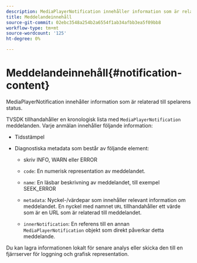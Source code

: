 ```yaml
---
description: MediaPlayerNotification innehåller information som är relaterad till spelarens status.
title: Meddelandeinnehåll
source-git-commit: 02ebc3548a254b2a6554f1ab34afbb3ea5f09bb8
workflow-type: tm+mt
source-wordcount: '125'
ht-degree: 0%

---
```


# Meddelandeinnehåll{#notification-content}

MediaPlayerNotification innehåller information som är relaterad till spelarens status.

TVSDK tillhandahåller en kronologisk lista med `MediaPlayerNotification` meddelanden. Varje anmälan innehåller följande information:

* Tidsstämpel
* Diagnostiska metadata som består av följande element:

   * skriv INFO, WARN eller ERROR
   * `code`: En numerisk representation av meddelandet.
   * `name`: En läsbar beskrivning av meddelandet, till exempel SEEK_ERROR
   * `metadata`: Nyckel-/värdepar som innehåller relevant information om meddelandet. En nyckel med namnet `URL` tillhandahåller ett värde som är en URL som är relaterad till meddelandet.

   * `innerNotification`: En referens till en annan `MediaPlayerNotification` objekt som direkt påverkar detta meddelande.

Du kan lagra informationen lokalt för senare analys eller skicka den till en fjärrserver för loggning och grafisk representation.
